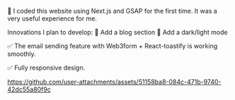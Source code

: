 🌱 I coded this website using Next.js and GSAP for the first time. It was a very useful experience for me.

Innovations I plan to develop:
📌 Add a blog section
📌 Add a dark/light mode

✅ The email sending feature with Web3form + React-toastify is working smoothly.

✅ Fully responsive design.



https://github.com/user-attachments/assets/51158ba8-084c-471b-9740-42dc55a80f9c

